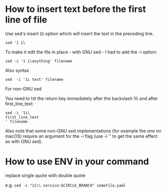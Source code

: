 # How to insert text before the first line of file

Use sed's insert (i) option which will insert the text in the preceding line.

`sed '1 i\`

To make it edit the file in place - with GNU sed - I had to add the -i option:

`sed -i '1 i\anything' filename`

Also syntax

`sed  -i '1i text' filename`

For non-GNU sed

You need to hit the return key immediately after the backslash 1i\ and after first_line_text:

```
sed -i '1i\
first_line_text
' filename
```

Also note that some non-GNU sed implementations (for example the one on macOS) require an argument for the -i flag (use -i '' to get the same effect as with GNU sed).


# How to use ENV in your command

replace single quote with double quote

e.g. `sed -i "1i\\ service:$CIRCLE_BRANCH" somefile.yaml`
